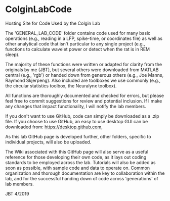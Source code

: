 # ColginLabCode
Hosting Site for Code Used by the Colgin Lab

The 'GENERAL_LAB_CODE' folder contains code used for many basic operations (e.g., reading in a LFP, spike-time, or coordinates file) as well as other analytical code that isn't particular to any single project (e.g., functions to calculate wavelet power or detect when the rat is in REM sleep). 

The majority of these functions were written or adapted for clarity from the originals by me (JBT), but several others were downloaded from MATLAB central (e.g., 'rgb') or handed down from generous others (e.g., Joe Manns, Raymond Skjerpeng). Also included are toolboxes we use commonly (e.g., the circular statistics toolbox, the Neuralynx toolbox).  

All functions are thoroughly documented and checked for errors, but please feel free to commit suggestions for review and potential inclusion. If I make any changes that impact functionality, I will notify the lab members. 

If you don't want to use GitHub, code can simply be downloaded as a .zip file. If you choose to use GitHub, an easy to use desktop GUI can be downloaded from: https://desktop.github.com,

As this lab GitHub page is developed further, other folders, specific to individual projects, will also be uploaded. 

The Wiki associated with this GitHub page will also serve as a useful reference for those developing their own code, as it lays out coding standards to be employed across the lab. Tutorials will also be added as soon as possible, with sample code and data to operate on. Common organization and thorough documentation are key to collaboration within the lab, and for the successful handing down of code across 'generations' of lab members. 

JBT 4/2019
